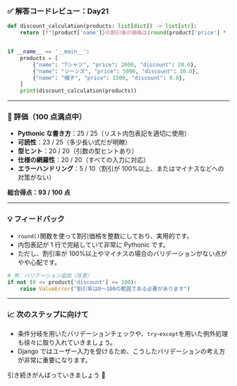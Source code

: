 ### ✅ 解答コードレビュー：Day21

```python
def discount_calculation(products: list[dict]) -> list[str]:
    return [f"{product['name']}の割引後の価格は{round(product['price'] * (1 - product['discount'] / 100))}円です" for product in products]


if __name__ == '__main__':
    products = [
        {"name": "Tシャツ", "price": 2000, "discount": 20.0},
        {"name": "ジーンズ", "price": 5000, "discount": 10.0},
        {"name": "帽子", "price": 1500, "discount": 0.0},
    ]
    print(discount_calculation(products))
```

---

### 🧠 評価（100 点満点中）

- **Pythonic な書き方**：25 / 25（リスト内包表記を適切に使用）
- **可読性**：23 / 25（多少長い式だが明瞭）
- **型ヒント**：20 / 20（引数の型ヒントあり）
- **仕様の網羅性**：20 / 20（すべての入力に対応）
- **エラーハンドリング**：5 / 10（割引が 100%以上、またはマイナスなどへの対策がない）

**総合得点：93 / 100 点**

---

### 💡 フィードバック

- `round()`関数を使って割引価格を整数にしており、実用的です。
- 内包表記が 1 行で完結していて非常に Pythonic です。
- ただし、割引率が 100%以上やマイナスの場合のバリデーションがない点がやや心配です。

```python
# 例：バリデーション追加（任意）
if not (0 <= product['discount'] <= 100):
    raise ValueError("割引率は0〜100の範囲である必要があります")
```

---

### 📈 次のステップに向けて

- 条件分岐を用いたバリデーションチェックや、`try`-`except`を用いた例外処理も徐々に取り入れていきましょう。
- Django ではユーザー入力を受けるため、こうしたバリデーションの考え方が非常に重要になります。

引き続きがんばっていきましょう 💪
